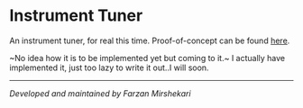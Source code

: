 <h1>Instrument Tuner</h1>

An instrument tuner, for real this time.
Proof-of-concept can be found <a href="https://github.com/farzanmirshekari/tuner_poc">here</a>.

~No idea how it is to be implemented yet but coming to it.~
I actually have implemented it, just too lazy to write it out..I will soon.

---

<i>Developed and maintained by Farzan Mirshekari</i>
